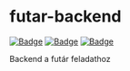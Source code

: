 # futar-backend

[![Badge](https://img.shields.io/github/package-json/dependency-version/14A-A-Lyedlik-Devs/futar-backend/dev/typescript?color=%233178C6&label=typescript&style=for-the-badge)](https://www.typescriptlang.org/)
[![Badge](https://img.shields.io/github/package-json/dependency-version/14A-A-Lyedlik-Devs/futar-backend/dev/@types/jest?color=%2315c213&label=jest&style=for-the-badge)](https://jestjs.io/)
[![Badge](https://img.shields.io/github/package-json/dependency-version/14A-A-Lyedlik-Devs/futar-backend/dev/@types/node?color=%23026e00&label=node&style=for-the-badge)](https://nodejs.org/en/)


Backend a futár feladathoz
